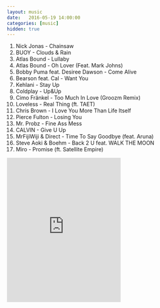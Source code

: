 ```yaml
---
layout: music
date:   2016-05-19 14:00:00
categories: [music]
hidden: true
---
```


1. Nick Jonas - Chainsaw
2. BUOY - Clouds & Rain
3. Atlas Bound - Lullaby
4. Atlas Bound - Oh Lover (Feat. Mark Johns)
5. Bobby Puma feat. Desiree Dawson - Come Alive
6. Bearson feat. Cal - Want You
7. Kehlani - Stay Up
8. Coldplay - Up&Up
9. Cimo Fränkel - Too Much In Love (Groozm Remix)
10. Loveless - Real Thing (ft. TAET)
11. Chris Brown - I Love You More Than Life Itself
12. Pierce Fulton - Losing You
13. Mr. Probz - Fine Ass Mess
14. CALVIN - Give U Up
15. MrFijiWiji & Direct - Time To Say Goodbye (feat. Aruna)
16. Steve Aoki & Boehm - Back 2 U feat. WALK THE MOON
17. Miro - Promise (ft. Satellite Empire)

<div class="center">
  <iframe src="https://embed.spotify.com/?uri=spotify%3Aalbum%3A0HOofIzmgO1zaHMsoU475w&theme=white" width="300" height="380" frameborder="0" allowtransparency="true"></iframe>
</div>